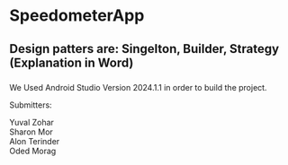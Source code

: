 # **SpeedometerApp**

## Design patters are: Singelton, Builder, Strategy (Explanation in Word)

### 
We Used Android Studio Version 2024.1.1 in order to build the project. <br>

Submitters:

Yuval Zohar <br>
Sharon Mor <br>
Alon Terinder <br>
Oded Morag <br>

